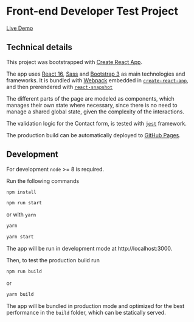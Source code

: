 # Front-end Developer Test Project

[Live Demo](https://shutdown88.github.io/front-end-test-project)

## Technical details

This project was bootstrapped with [Create React App](https://github.com/facebookincubator/create-react-app).

The app uses [React 16](https://reactjs.org/), [Sass](https://sass-lang.com/) and [Bootstrap 3](http://getbootstrap.com/docs/3.3/) as main technologies and frameworks.
It is bundled with [Webpack](https://webpack.js.org/) embedded in [`create-react-app`](https://github.com/facebookincubator/create-react-app), and then prerendered with [`react-snapshot`](https://github.com/geelen/react-snapshot)

The different parts of the page are modeled as components, which manages their own state where necessary, since there is no need to manage a shared global state, given the complexity of the interactions.

The validation logic for the Contact form, is tested with [`jest`](https://facebook.github.io/jest/) framework.

The production build can be automatically deployed to [GitHub Pages](https://pages.github.com/).

## Development

For development `node` >= 8 is required.

Run the following commands

```sh
npm install

npm run start
```

or with `yarn`

```sh
yarn

yarn start
```

The app will be run in development mode at http://localhost:3000.

Then, to test the production build run

```sh
npm run build
```

or

```sh
yarn build
```

The app will be bundled in production mode and optimized for the best performance in the `build` folder, which can be statically served.
